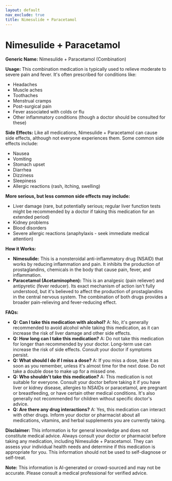 ```yaml
---
layout: default
nav_exclude: true
title: Nimesulide + Paracetamol
---
```


# Nimesulide + Paracetamol

**Generic Name:** Nimesulide + Paracetamol (Combination)

**Usage:** This combination medication is typically used to relieve moderate to severe pain and fever.  It's often prescribed for conditions like:

* Headaches
* Muscle aches
* Toothaches
* Menstrual cramps
* Post-surgical pain
* Fever associated with colds or flu
* Other inflammatory conditions (though a doctor should be consulted for these)


**Side Effects:**  Like all medications, Nimesulide + Paracetamol can cause side effects, although not everyone experiences them.  Some common side effects include:

* Nausea
* Vomiting
* Stomach upset
* Diarrhea
* Dizziness
* Sleepiness
* Allergic reactions (rash, itching, swelling)


**More serious, but less common side effects may include:**

* Liver damage (rare, but potentially serious; regular liver function tests might be recommended by a doctor if taking this medication for an extended period)
* Kidney problems
* Blood disorders
* Severe allergic reactions (anaphylaxis - seek immediate medical attention)


**How it Works:**

* **Nimesulide:** This is a nonsteroidal anti-inflammatory drug (NSAID) that works by reducing inflammation and pain. It inhibits the production of prostaglandins, chemicals in the body that cause pain, fever, and inflammation.
* **Paracetamol (Acetaminophen):** This is an analgesic (pain reliever) and antipyretic (fever reducer).  Its exact mechanism of action isn't fully understood, but it's believed to affect the production of prostaglandins in the central nervous system.  The combination of both drugs provides a broader pain-relieving and fever-reducing effect.


**FAQs:**

* **Q: Can I take this medication with alcohol?** A: No, it's generally recommended to avoid alcohol while taking this medication, as it can increase the risk of liver damage and other side effects.
* **Q: How long can I take this medication?** A:  Do not take this medication for longer than recommended by your doctor.  Long-term use can increase the risk of side effects.  Consult your doctor if symptoms persist.
* **Q:  What should I do if I miss a dose?** A: If you miss a dose, take it as soon as you remember, unless it's almost time for the next dose. Do not take a double dose to make up for a missed one.
* **Q: Who shouldn't take this medication?** A: This medication is not suitable for everyone.  Consult your doctor before taking it if you have liver or kidney disease, allergies to NSAIDs or paracetamol, are pregnant or breastfeeding, or have certain other medical conditions.  It's also generally not recommended for children without specific doctor's advice.
* **Q: Are there any drug interactions?** A: Yes, this medication can interact with other drugs.  Inform your doctor or pharmacist about all medications, vitamins, and herbal supplements you are currently taking.

**Disclaimer:** This information is for general knowledge and does not constitute medical advice. Always consult your doctor or pharmacist before taking any medication, including Nimesulide + Paracetamol.  They can assess your individual health needs and determine if this medication is appropriate for you.  This information should not be used to self-diagnose or self-treat.


**Note:** This information is AI-generated or crowd-sourced and may not be accurate. Please consult a medical professional for verified advice.